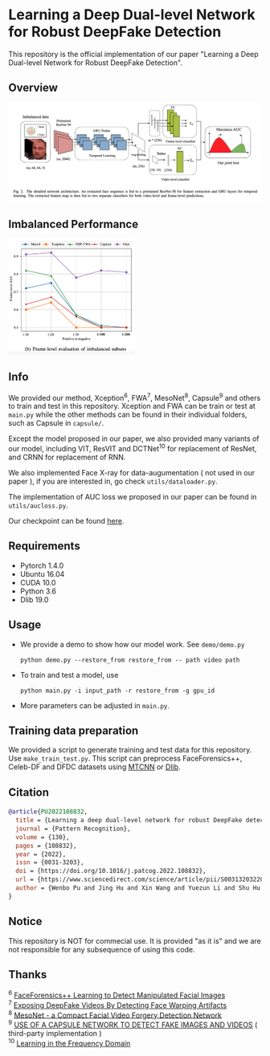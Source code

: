 # Learning a Deep Dual-level Network for Robust DeepFake Detection


This repository is the official implementation of our paper "Learning a Deep Dual-level Network for Robust DeepFake Detection".

## Overview

![](./imgs/overview.png)

## Imbalanced Performance

<img src="./imgs/imbalanced performance.png" width="50%" />


## Info

We provided our method, Xception<sup>6</sup>, FWA<sup>7</sup>, MesoNet<sup>8</sup>, Capsule<sup>9</sup> and others to train and test in this repository. Xception and FWA can be train or test at `main.py` while the other methods can be found in their individual folders, such as Capsule in `capsule/`.

Except the model proposed in our paper, we also provided many variants of our model, including VIT, ResVIT and DCTNet<sup>10</sup> for replacement of ResNet, and CRNN for replacement of RNN.

We also implemented Face X-ray for data-augumentation ( not used in our paper ), if you are interested in, go check `utils/dataloader.py`.

The implementation of AUC loss we proposed in our paper can be found in `utils/aucloss.py`.

Our checkpoint can be found [here](https://drive.google.com/file/d/144ol1u4Kz4HwOsG3qvEeVqH8bpqCvaOU/view?usp=sharing).


## Requirements

- Pytorch 1.4.0
- Ubuntu 16.04
- CUDA 10.0
- Python 3.6
- Dlib 19.0

## Usage 

- We provide a demo to show how our model work. See `demo/demo.py`
  ```shell
  python demo.py --restore_from restore_from -- path video path
  ```

- To train and test a model, use 

  ```shell
  python main.py -i input_path -r restore_from -g gpu_id
  ```

- More parameters can be adjusted in `main.py`.

## Training data preparation

We provided a script to generate training and test data for this repository. Use `make_train_test.py`. This script can preprocess FaceForensics++, Celeb-DF and DFDC datasets using [MTCNN](https://github.com/ipazc/mtcnn) or [Dlib](https://github.com/davisking/dlib/).


## Citation

```bib
@article{PU2022108832,
  title = {Learning a deep dual-level network for robust DeepFake detection},
  journal = {Pattern Recognition},
  volume = {130},
  pages = {108832},
  year = {2022},
  issn = {0031-3203},
  doi = {https://doi.org/10.1016/j.patcog.2022.108832},
  url = {https://www.sciencedirect.com/science/article/pii/S0031320322003132},
  author = {Wenbo Pu and Jing Hu and Xin Wang and Yuezun Li and Shu Hu and Bin Zhu and Rui Song and Qi Song and Xi Wu and Siwei Lyu},
}
```

## Notice

This repository is NOT for commecial use. It is provided "as it is" and we are not responsible for any subsequence of using this code.


## Thanks

<sup>6</sup> [FaceForensics++ Learning to Detect Manipulated Facial Images](https://github.com/ondyari/FaceForensics) </br>
<sup>7</sup> [Exposing DeepFake Videos By Detecting Face Warping Artifacts](https://github.com/yuezunli/CVPRW2019_Face_Artifacts) </br>
<sup>8</sup> [MesoNet - a Compact Facial Video Forgery Detection Network](https://github.com/DariusAf/MesoNet) </br>
<sup>9</sup> [USE OF A CAPSULE NETWORK TO DETECT FAKE IMAGES AND VIDEOS](https://github.com/raohashim/DFD) ( third-party implementation ) </br>
<sup>10</sup> [Learning in the Frequency Domain](https://github.com/calmevtime/DCTNet)
